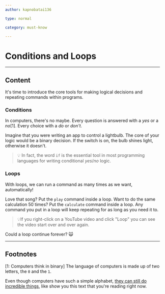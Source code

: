 ```yaml
---
author: kapnobatai136

type: normal

category: must-know

---
```

# Conditions and Loops

---
## Content

It's time to introduce the core tools for making logical decisions and repeating commands within programs.

### Conditions

In computers, there's no maybe. Every question is answered with a *yes* or a *no*[1]. Every choice with a *do* or *don't*.

Imagine that you were writing an app to control a lightbulb. The core of your logic would be a binary decision. If the switch is on, the bulb shines light, otherwise it doesn't.

> 💡 In fact, the word `if` is the essential tool in most programming languages for writing conditional *yes*/*no* logic.

### Loops

With loops, we can run a command as many times as we want, automatically!

Love that song? Put the `play` command inside a loop. Want to do the same calculation 50 times? Put the `calculate` command inside a loop. Any command you put in a loop will keep repeating for as long as you need it to.

> 💡If you right-click on a YouTube video and click "Loop" you can see the video start over and over again.

Could a loop continue forever? 🙀

---
## Footnotes

[1: Computers think in binary]
The language of computers is made up of two letters, the `0` and the `1`.

Even though computers have such a simple alphabet, [they can still do incredible things](https://www.reddit.com/r/explainlikeimfive/comments/3x7czk/eli5how_can_a_bunch_of_0s_and_1s_create/cy255mw/), like show you this text that you're reading right now.